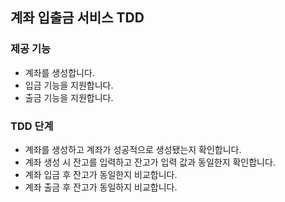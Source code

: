 ## 계좌 입출금 서비스 TDD

### 제공 기능

- 계좌를 생성합니다.
- 입금 기능을 지원합니다.
- 출금 기능을 지원합니다.

### TDD 단계

- 계좌를 생성하고 계좌가 성공적으로 생성됐는지 확인합니다.
- 계좌 생성 시 잔고를 입력하고 잔고가 입력 값과 동일한지 확인합니다.
- 계좌 입금 후 잔고가 동일한지 비교합니다.
- 계좌 출금 후 잔고가 동일하지 비교합니다.